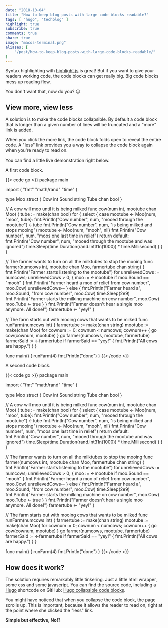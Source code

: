 ```yaml
---
date: "2018-10-04"
title: "How to keep blog posts with large code blocks readable?"
tags: [ "hugo", "techblog" ]
highlight: true
subscribe: true
comments: true
share: true
image: "macos-terminal.png"
aliases: [
    "/post/how-to-keep-blog-posts-with-large-code-blocks-readable/"
]
---
```


Syntax highlighting with [highlight.js](https://highlightjs.org) is great! But if you want to give your readers working code, the code blocks can get really big. Big code blocks mess up reading flow.  

<!--more-->

You don't want that, now do you? :pensive:

## View more, view less

A solution is to make the code blocks collapsible. By default a code block that is longer than a given number of lines will be truncated and a "more" link is added. 

When you click the more link, the code block folds open to reveal the entire code. A "less" link provides you a way to collapse the code block again when you're ready to read on. 

You can find a little live demonstration right below. 

A first code block.

{{< code go >}}
package main

import (
    "fmt"
    "math/rand"
    "time"
)

type Moo struct {
    Cow   int
    Sound string
    Tube  chan bool
}

// A cow will moo until it is being milked
func cow(num int, mootube chan Moo) {
    tube := make(chan bool)
    for {
        select {
        case mootube <- Moo{num, "moo", tube}:
            fmt.Println("Cow number", num, "mooed through the mootube")
            <-tube
            fmt.Println("Cow number", num, "is being milked and stops mooing")
            mootube <- Moo{num, "mooh", nil}
            fmt.Println("Cow number", num, "moos one last time in relief")
            return
        default:
            fmt.Println("Cow number", num, "mooed through the mootube and was ignored")
            time.Sleep(time.Duration(rand.Int31n(1000)) * time.Millisecond)
        }
    }
}

// The farmer wants to turn on all the milktubes to stop the mooing
func farmer(numcows int, mootube chan Moo, farmertube chan string) {
    fmt.Println("Farmer starts listening to the mootube")
    for unrelievedCows := numcows; unrelievedCows > 0; {
        moo := <-mootube
        if moo.Sound == "mooh" {
            fmt.Println("Farmer heard a moo of relief from cow number", moo.Cow)
            unrelievedCows--
        } else {
            fmt.Println("Farmer heard a", moo.Sound, "from cow number", moo.Cow)
            time.Sleep(2e9)
            fmt.Println("Farmer starts the milking machine on cow number", moo.Cow)
            moo.Tube <- true
        }
    }
    fmt.Println("Farmer doesn't hear a single moo anymore. All done!")
    farmertube <- "yey!"
}

// The farm starts out with mooing cows that wants to be milked
func runFarm(numcows int) {
    farmertube := make(chan string)
    mootube := make(chan Moo)
    for cownum := 0; cownum < numcows; cownum++ {
        go cow(cownum, mootube)
    }
    go farmer(numcows, mootube, farmertube)
    farmerSaid := <-farmertube
    if farmerSaid == "yey!" {
        fmt.Println("All cows are happy.")
    }
}

func main() {
    runFarm(4)
    fmt.Println("done")
}
{{< /code >}}

A second code block.

{{< code go >}}
package main

import (
    "fmt"
    "math/rand"
    "time"
)

type Moo struct {
    Cow   int
    Sound string
    Tube  chan bool
}

// A cow will moo until it is being milked
func cow(num int, mootube chan Moo) {
    tube := make(chan bool)
    for {
        select {
        case mootube <- Moo{num, "moo", tube}:
            fmt.Println("Cow number", num, "mooed through the mootube")
            <-tube
            fmt.Println("Cow number", num, "is being milked and stops mooing")
            mootube <- Moo{num, "mooh", nil}
            fmt.Println("Cow number", num, "moos one last time in relief")
            return
        default:
            fmt.Println("Cow number", num, "mooed through the mootube and was ignored")
            time.Sleep(time.Duration(rand.Int31n(1000)) * time.Millisecond)
        }
    }
}

// The farmer wants to turn on all the milktubes to stop the mooing
func farmer(numcows int, mootube chan Moo, farmertube chan string) {
    fmt.Println("Farmer starts listening to the mootube")
    for unrelievedCows := numcows; unrelievedCows > 0; {
        moo := <-mootube
        if moo.Sound == "mooh" {
            fmt.Println("Farmer heard a moo of relief from cow number", moo.Cow)
            unrelievedCows--
        } else {
            fmt.Println("Farmer heard a", moo.Sound, "from cow number", moo.Cow)
            time.Sleep(2e9)
            fmt.Println("Farmer starts the milking machine on cow number", moo.Cow)
            moo.Tube <- true
        }
    }
    fmt.Println("Farmer doesn't hear a single moo anymore. All done!")
    farmertube <- "yey!"
}

// The farm starts out with mooing cows that wants to be milked
func runFarm(numcows int) {
    farmertube := make(chan string)
    mootube := make(chan Moo)
    for cownum := 0; cownum < numcows; cownum++ {
        go cow(cownum, mootube)
    }
    go farmer(numcows, mootube, farmertube)
    farmerSaid := <-farmertube
    if farmerSaid == "yey!" {
        fmt.Println("All cows are happy.")
    }
}

func main() {
    runFarm(4)
    fmt.Println("done")
}
{{< /code >}}


## How does it work?

The solution requires remarkably little tinkering. Just a little html wrapper, some css and some javascript. You can find the source code, including a [Hugo](https://gohugo.io) shortcode on GitHub: [Hugo collapsible code blocks](https://github.com/jiridj/hugo-collapsible-code).

You might have noticed that when you collapse the code block, the page scrolls up. This is important, because it allows the reader to read on, right at the point where she clicked the "less" link.

**Simple but effective, No!?**